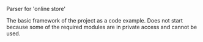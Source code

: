 Parser for 'online store'

The basic framework of the project as a code example. Does not start because some of the required modules are in private access and cannot be used.
